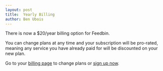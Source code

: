 ```yaml
---
layout: post
title:  Yearly Billing
author: Ben Ubois
---
```


There is now a $20/year billing option for Feedbin. 

You can change plans at any time and your subscription will be pro-rated, meaning any service you have already paid for will be discounted on your new plan. 

Go to your [billing page](https://feedbin.me/settings/billing) to change plans or [sign up now](https://feedbin.me/).